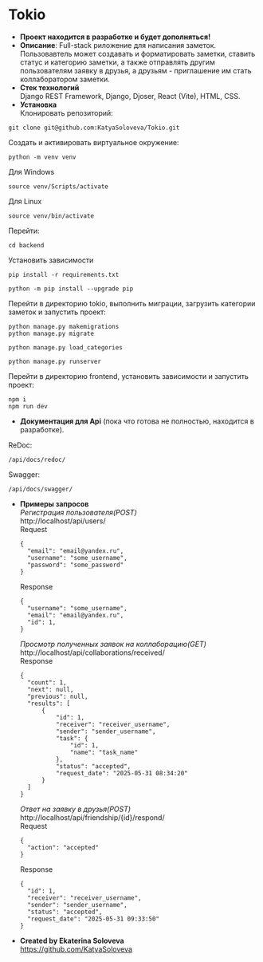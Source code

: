 # Tokio
* **Проект находится в разработке и будет дополняться!** 
* **Описание**: Full-stack риложение для написания заметок. Пользовавтель может создавать и форматировать заметки, ставить статус и категорию заметки, а также отправлять другим пользователям заявку в друзья, а друзьям - приглашение им стать коллаборатором заметки.
* **Стек технологий**  
  Django REST Framework, Django, Djoser, React (Vite), HTML, CSS.
* **Установка**  
Клонировать репозиторий:

```
git clone git@github.com:KatyaSoloveva/Tokio.git
```  

Создать и активировать виртуальное окружение:
```
python -m venv venv
```

Для Windows
```
source venv/Scripts/activate
```

Для Linux
```
source venv/bin/activate
```
Перейти:
```
cd backend
```
Установить зависимости
```
pip install -r requirements.txt
```
```
python -m pip install --upgrade pip
```
Перейти в директорию tokio, выполнить миграции, загрузить категории заметок и запустить проект:
```
python manage.py makemigrations
python manage.py migrate
```
```
python manage.py load_categories
```
```
python manage.py runserver
```
Перейти в директорию frontend, установить зависимости и запустить проект:
```
npm i
npm run dev
```

* **Документация для Api** (пока что готова не полностью, находится в разработке).   

ReDoc: 
```
/api/docs/redoc/
```
Swagger:
```
/api/docs/swagger/
```

* **Примеры запросов**  
   *Регистрация пользователя(POST)*  
    http://localhost/api/users/  
    Request
    ```
    {
      "email": "email@yandex.ru",
      "username": "some_username",
      "password": "some_password"
    }
    ```
    Response
    ```
    {
      "username": "some_username",
      "email": "email@yandex.ru",
      "id": 1,
    }
    ```

    *Просмотр полученных заявок на коллаборацию(GET)*  
    http://localhost/api/collaborations/received/  
    Response
    ```
  {
      "count": 1,
      "next": null,
      "previous": null,
      "results": [
          {
              "id": 1,
              "receiver": "receiver_username",
              "sender": "sender_username",
              "task": {
                  "id": 1,
                  "name": "task_name"
              },
              "status": "accepted",
              "request_date": "2025-05-31 08:34:20"
          }
      ]
  }
    ```

    *Ответ на заявку в друзья(POST)*  
    http://localhost/api/friendship/{id}/respond/  
    Request
    ```
    {
      "action": "accepted"
    }
    ```
    Response
    ```
    {
      "id": 1,
      "receiver": "receiver_username",
      "sender": "sender_username",
      "status": "accepted",
      "request_date": "2025-05-31 09:33:50"
    }
    ```

* **Created by Ekaterina Soloveva**  
https://github.com/KatyaSoloveva